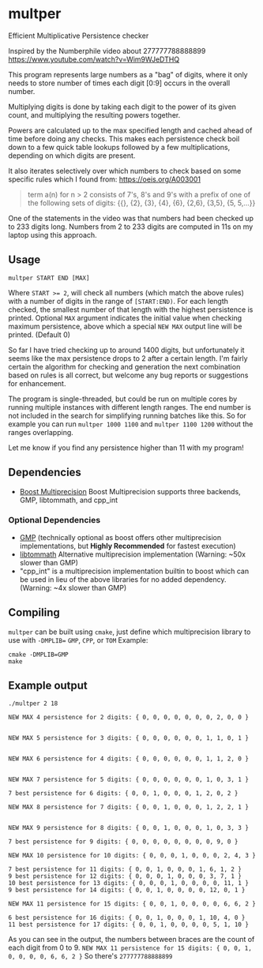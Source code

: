 # multper
Efficient Multiplicative Persistence checker

Inspired by the Numberphile video about 277777788888899
https://www.youtube.com/watch?v=Wim9WJeDTHQ

This program represents large numbers as a "bag" of digits, where
it only needs to store number of times each digit [0:9] occurs in the overall number.

Multiplying digits is done by taking each digit to the power of its 
given count, and multiplying the resulting powers together.

Powers are calculated up to the max specified length and 
cached ahead of time before doing any checks.  This makes each 
persistence check boil down to a few quick table lookups followed by a few 
multiplications, depending on which digits are present.

It also iterates selectively over which numbers to check based on some specific rules which I found from: https://oeis.org/A003001
> term a(n) for n > 2 consists of 7's, 8's and 9's with a prefix of one of the following sets of digits: {{}, {2}, {3}, {4}, {6}, {2,6}, {3,5}, {5, 5,...}}

One of the statements in the video was that numbers had been checked up to 233 digits long.
Numbers from 2 to 233 digits are computed in 11s on my laptop using this approach.

## Usage
```
multper START END [MAX]
```
Where `START >= 2`, will check all numbers (which match the above rules) with a number of digits in the range of `[START:END)`.  For each length checked, the smallest number of that length with the highest persistence is printed.
Optional `MAX` argument indicates the initial value when checking maximum persistence, above which a special `NEW MAX` output line will be printed.  (Default 0)

So far I have tried checking up to around 1400 digits, but unfortunately it seems like the max persistence drops to 2 after a certain length. I'm fairly certain the algorithm for checking and generation the next combination based on rules is all correct, but welcome any bug reports or suggestions for enhancement.

The program is single-threaded, but could be run on multiple cores by running multiple instances with different length ranges.  The end number is not included in the search for simplifying running batches like this.  So for example you can run `multper 1000 1100` and `multper 1100 1200` without the ranges overlapping.

Let me know if you find any persistence higher than 11 with my program!

## Dependencies
 - [Boost Multiprecision](https://www.boost.org/doc/libs/1_69_0/libs/multiprecision/doc/html/index.html)
    Boost Multiprecision supports three backends, GMP, libtommath, and cpp_int

 ### Optional Dependencies
 - [GMP](https://gmplib.org/) (technically optional as boost offers other multiprecision implementations, but **Highly Recommended** for fastest execution)
 - [libtommath](https://github.com/libtom/libtommath) Alternative multiprecision implementation (Warning: ~50x slower than GMP)
 - "cpp_int" is a multiprecision implementation builtin to boost which can be used in lieu of the above libraries for no added dependency. (Warning: ~4x slower than GMP) 

## Compiling
`multper` can be built using `cmake`, just define which multiprecision library to use with `-DMPLIB=` `GMP`, `CPP`, or `TOM`
Example:
```
cmake -DMPLIB=GMP
make
```

## Example output

```
./multper 2 18

NEW MAX 4 persistence for 2 digits: { 0, 0, 0, 0, 0, 0, 0, 2, 0, 0 }


NEW MAX 5 persistence for 3 digits: { 0, 0, 0, 0, 0, 0, 1, 1, 0, 1 }


NEW MAX 6 persistence for 4 digits: { 0, 0, 0, 0, 0, 0, 1, 1, 2, 0 }


NEW MAX 7 persistence for 5 digits: { 0, 0, 0, 0, 0, 0, 1, 0, 3, 1 }

7 best persistence for 6 digits: { 0, 0, 1, 0, 0, 0, 1, 2, 0, 2 }

NEW MAX 8 persistence for 7 digits: { 0, 0, 1, 0, 0, 0, 1, 2, 2, 1 }


NEW MAX 9 persistence for 8 digits: { 0, 0, 1, 0, 0, 0, 1, 0, 3, 3 }

7 best persistence for 9 digits: { 0, 0, 0, 0, 0, 0, 0, 0, 9, 0 }

NEW MAX 10 persistence for 10 digits: { 0, 0, 0, 1, 0, 0, 0, 2, 4, 3 }

7 best persistence for 11 digits: { 0, 0, 1, 0, 0, 0, 1, 6, 1, 2 }
9 best persistence for 12 digits: { 0, 0, 0, 1, 0, 0, 0, 3, 7, 1 }
10 best persistence for 13 digits: { 0, 0, 0, 1, 0, 0, 0, 0, 11, 1 }
9 best persistence for 14 digits: { 0, 0, 1, 0, 0, 0, 0, 12, 0, 1 }

NEW MAX 11 persistence for 15 digits: { 0, 0, 1, 0, 0, 0, 0, 6, 6, 2 }

6 best persistence for 16 digits: { 0, 0, 1, 0, 0, 0, 1, 10, 4, 0 }
11 best persistence for 17 digits: { 0, 0, 1, 0, 0, 0, 0, 5, 1, 10 }
```

As you can see in the output, the numbers between braces are the count of each digit from 0 to 9.
`NEW MAX 11 persistence for 15 digits: { 0, 0, 1, 0, 0, 0, 0, 6, 6, 2 }`
So there's `277777788888899` 

